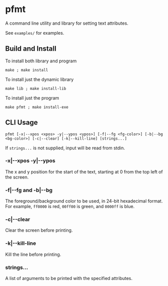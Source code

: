 # pfmt

A command line utility and library for setting text attributes.

See `examples/` for examples.

## Build and Install
To install both library and program

`make ; make install`

To install just the dynamic library

`make lib ; make install-lib`

To install just the program

`make pfmt ; make install-exe`

## CLI Usage
`pfmt [-x|--xpos <xpos> -y|--ypos <ypos>] [-f|--fg <fg-color>] [-b|--bg <bg-color>] [-c|--clear] [-k|--kill-line] [strings...]`

If `strings...` is not supplied, input will be read from stdin.

### -x|--xpos -y|--ypos
The x and y position for the start of the text, starting at 0 from
the top left of the screen.

### -f|--fg and -b|--bg
The foreground/background color to be used, in 24-bit hexadecimal format.
For example, `ff0000` is red, `00ff00` is green, and `0000ff` is blue.

### -c|--clear
Clear the screen before printing.

### -k|--kill-line
Kill the line before printing.

### strings...
A list of arguments to be printed with the specified attributes.
